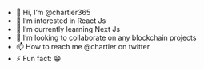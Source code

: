 - 👋 Hi, I’m @chartier365
- 👀 I’m interested in React Js
- 🌱 I’m currently learning Next Js
- 💞️ I’m looking to collaborate on any blockchain projects
- 📫 How to reach me @chartier on twitter
- ⚡ Fun fact: 😁

<!---
chartier365/chartier365 is a ✨ special ✨ repository because its `README.md` (this file) appears on your GitHub profile.
You can click the Preview link to take a look at your changes.
--->
